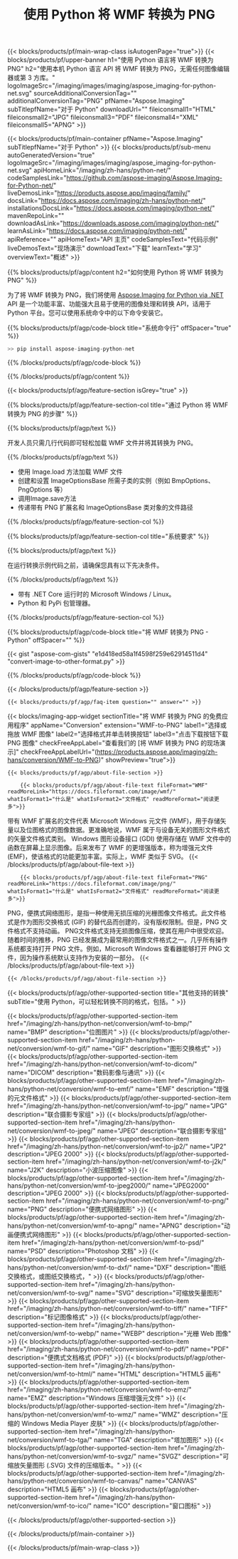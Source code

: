 ﻿---
title: 使用 Python 将 WMF 转换为 PNG 
weight: 3920
url: /zh-hans/python-net/conversion/wmf-to-png/ 
lang: zh-hans
langdirlevel: 2
locales: ja,it,zh-hant,ru,de,es,fr,nl,id,lt,pl,pt,vi,tr,ko,zh-hans,ar,hi,th,sv,cs,uk,he
description: WMF 到 PNG Python 语言转换的示例代码。使用提供的 API 示例代码，使用任何基于 Web 或桌面 Python 语言的应用程序处理 WMF 到 PNG 的转换。
---

{{< blocks/products/pf/main-wrap-class isAutogenPage="true">}}
{{< blocks/products/pf/upper-banner h1="使用 Python 语言将 WMF 转换为 PNG" h2="使用本机 Python 语言 API 将 WMF 转换为 PNG，无需任何图像编辑器或第 3 方库。" logoImageSrc="/imaging/images/imaging/aspose_imaging-for-python-net.svg" sourceAdditionalConversionTag="" additionalConversionTag="PNG" pfName="Aspose.Imaging" subTitlepfName="对于 Python" downloadUrl="" fileiconsmall1="HTML" fileiconsmall2="JPG" fileiconsmall3="PDF" fileiconsmall4="XML" fileiconsmall5="APNG" >}}


{{< blocks/products/pf/main-container pfName="Aspose.Imaging" subTitlepfName="对于 Python" >}}
{{< blocks/products/pf/sub-menu autoGeneratedVersion="true" logoImageSrc="/imaging/images/imaging/aspose_imaging-for-python-net.svg" apiHomeLink="/imaging/zh-hans/python-net/" codeSamplesLink="https://github.com/aspose-imaging/Aspose.Imaging-for-Python-net/" liveDemosLink="https://products.aspose.app/imaging/family/" docsLink="https://docs.aspose.com/imaging/zh-hans/python-net/" installationsDocsLink="https://docs.aspose.com/imaging/python-net/" mavenRepoLink="" downloadAsLink="https://downloads.aspose.com/imaging/python-net/" learnAsLink="https://docs.aspose.com/imaging/python-net/" apiReference="" apiHomeText="API 主页" codeSamplesText="代码示例" liveDemosText="现场演示" downloadText="下载" learnText="学习" overviewText="概述" >}}

{{% blocks/products/pf/agp/content h2="如何使用 Python 将 WMF 转换为 PNG" %}}

为了将 WMF 转换为 PNG，我们将使用 [Aspose.Imaging for Python via .NET](/imaging/zh-hans/python-net) API 是一个功能丰富、功能强大且易于使用的图像处理和转换 API，适用于 Python 平台。您可以使用系统命令中的以下命令安装它。

{{% blocks/products/pf/agp/code-block title="系统命令行" offSpacer="true" %}}

```cs
>> pip install aspose-imaging-python-net
```

{{% /blocks/products/pf/agp/code-block %}}

{{% /blocks/products/pf/agp/content %}}

{{< blocks/products/pf/agp/feature-section isGrey="true" >}}

{{% blocks/products/pf/agp/feature-section-col title="通过 Python 将 WMF 转换为 PNG 的步骤" %}}

{{% blocks/products/pf/agp/text %}}

开发人员只需几行代码即可轻松加载 WMF 文件并将其转换为 PNG。

{{% /blocks/products/pf/agp/text %}}

+ 使用 Image.load 方法加载 WMF 文件
+ 创建和设置 ImageOptionsBase 所需子类的实例（例如 BmpOptions、PngOptions 等）
+ 调用Image.save方法
+ 传递带有 PNG 扩展名和 ImageOptionsBase 类对象的文件路径

{{% /blocks/products/pf/agp/feature-section-col %}}

{{% blocks/products/pf/agp/feature-section-col title="系统要求" %}}

{{% blocks/products/pf/agp/text %}}

在运行转换示例代码之前，请确保您具有以下先决条件。

{{% /blocks/products/pf/agp/text %}}

- 带有 .NET Core 运行时的 Microsoft Windows / Linux。
- Python 和 PyPi 包管理器。

{{% /blocks/products/pf/agp/feature-section-col %}}

{{% blocks/products/pf/agp/code-block title="将 WMF 转换为 PNG - Python" offSpacer="" %}}

{{< gist "aspose-com-gists" "e1d418ed58a1f4598f259e62914511d4" "convert-image-to-other-format.py" >}}

{{% /blocks/products/pf/agp/code-block %}}

{{< /blocks/products/pf/agp/feature-section >}}

    {{< blocks/products/pf/agp/faq-item question="" answer="" >}}

{{< blocks/imaging-app-widget
        sectionTitle="将 WMF 转换为 PNG 的免费应用程序"
        appName="Conversion"
        extension="WMF-to-PNG"
        label1="选择或拖放 WMF 图像"
        label2="选择格式并单击转换按钮"
        label3="点击下载按钮下载 PNG 图像"
        checkFreeAppLabel="查看我们的 [将 WMF 转换为 PNG 的现场演示]"
        checkFreeAppLabelUrl="(https://products.aspose.app/imaging/zh-hans/conversion/WMF-to-PNG)"
        showPreview="true">}}

    {{< blocks/products/pf/agp/about-file-section >}}
       
        {{< blocks/products/pf/agp/about-file-text fileFormat="WMF" readMoreLink="https://docs.fileformat.com/image/wmf/" whatIsFormat1="什么是" whatIsFormat2="文件格式" readMoreFormat="阅读更多">}}
带有 WMF 扩展名的文件代表 Microsoft Windows 元文件 (WMF)，用于存储矢量以及位图格式的图像数据。更准确地说，WMF 属于与设备无关的图形文件格式的矢量文件格式类别。 Windows 图形设备接口 (GDI) 使用存储在 WMF 文件中的函数在屏幕上显示图像。后来发布了 WMF 的更增强版本，称为增强元文件 (EMF)，使该格式的功能更加丰富。实际上，WMF 类似于 SVG。
        {{< /blocks/products/pf/agp/about-file-text >}}

        {{< blocks/products/pf/agp/about-file-text fileFormat="PNG" readMoreLink="https://docs.fileformat.com/image/png/" whatIsFormat1="什么是" whatIsFormat2="文件格式" readMoreFormat="阅读更多">}}
PNG，便携式网络图形，是指一种使用无损压缩的光栅图像文件格式。此文件格式是作为图形交换格式 (GIF) 的替代品而创建的，没有版权限制。但是，PNG 文件格式不支持动画。 PNG文件格式支持无损图像压缩，使其在用户中很受欢迎。随着时间的推移，PNG 已经发展成为最常用的图像文件格式之一。几乎所有操作系统都支持打开 PNG 文件。例如，Microsoft Windows 查看器能够打开 PNG 文件，因为操作系统默认支持作为安装的一部分。
        {{< /blocks/products/pf/agp/about-file-text >}}

    {{< /blocks/products/pf/agp/about-file-section >}}

<!-- aboutfile Ends -->

{{< blocks/products/pf/agp/other-supported-section title="其他支持的转换" subTitle="使用 Python，可以轻松转换不同的格式，包括。" >}}

{{< blocks/products/pf/agp/other-supported-section-item href="/imaging/zh-hans/python-net/conversion/wmf-to-bmp/" name="BMP" description="位图图片" >}}
{{< blocks/products/pf/agp/other-supported-section-item href="/imaging/zh-hans/python-net/conversion/wmf-to-gif/" name="GIF" description="图形交换格式" >}}
{{< blocks/products/pf/agp/other-supported-section-item href="/imaging/zh-hans/python-net/conversion/wmf-to-dicom/" name="DICOM" description="数码影像与通讯" >}}
{{< blocks/products/pf/agp/other-supported-section-item href="/imaging/zh-hans/python-net/conversion/wmf-to-emf/" name="EMF" description="增强的元文件格式" >}}
{{< blocks/products/pf/agp/other-supported-section-item href="/imaging/zh-hans/python-net/conversion/wmf-to-jpg/" name="JPG" description="联合摄影专家组" >}}
{{< blocks/products/pf/agp/other-supported-section-item href="/imaging/zh-hans/python-net/conversion/wmf-to-jpeg/" name="JPEG" description="联合摄影专家组" >}}
{{< blocks/products/pf/agp/other-supported-section-item href="/imaging/zh-hans/python-net/conversion/wmf-to-jp2/" name="JP2" description="JPEG 2000" >}}
{{< blocks/products/pf/agp/other-supported-section-item href="/imaging/zh-hans/python-net/conversion/wmf-to-j2k/" name="J2K" description="小波压缩图像" >}}
{{< blocks/products/pf/agp/other-supported-section-item href="/imaging/zh-hans/python-net/conversion/wmf-to-jpeg2000/" name="JPEG2000" description="JPEG 2000" >}}
{{< blocks/products/pf/agp/other-supported-section-item href="/imaging/zh-hans/python-net/conversion/wmf-to-png/" name="PNG" description="便携式网络图形" >}}
{{< blocks/products/pf/agp/other-supported-section-item href="/imaging/zh-hans/python-net/conversion/wmf-to-apng/" name="APNG" description="动画便携式网络图形" >}}
{{< blocks/products/pf/agp/other-supported-section-item href="/imaging/zh-hans/python-net/conversion/wmf-to-psd/" name="PSD" description="Photoshop 文档" >}}
{{< blocks/products/pf/agp/other-supported-section-item href="/imaging/zh-hans/python-net/conversion/wmf-to-dxf/" name="DXF" description="图纸交换格式，或图纸交换格式，" >}}
{{< blocks/products/pf/agp/other-supported-section-item href="/imaging/zh-hans/python-net/conversion/wmf-to-svg/" name="SVG" description="可缩放矢量图形" >}}
{{< blocks/products/pf/agp/other-supported-section-item href="/imaging/zh-hans/python-net/conversion/wmf-to-tiff/" name="TIFF" description="标记图像格式" >}}
{{< blocks/products/pf/agp/other-supported-section-item href="/imaging/zh-hans/python-net/conversion/wmf-to-webp/" name="WEBP" description="光栅 Web 图像" >}}
{{< blocks/products/pf/agp/other-supported-section-item href="/imaging/zh-hans/python-net/conversion/wmf-to-pdf/" name="PDF" description="便携式文档格式 (PDF)" >}}
{{< blocks/products/pf/agp/other-supported-section-item href="/imaging/zh-hans/python-net/conversion/wmf-to-html/" name="HTML" description="HTML5 画布" >}}
{{< blocks/products/pf/agp/other-supported-section-item href="/imaging/zh-hans/python-net/conversion/wmf-to-emz/" name="EMZ" description="Windows 压缩增强元文件" >}}
{{< blocks/products/pf/agp/other-supported-section-item href="/imaging/zh-hans/python-net/conversion/wmf-to-wmz/" name="WMZ" description="压缩的 Windows Media Player 皮肤" >}}
{{< blocks/products/pf/agp/other-supported-section-item href="/imaging/zh-hans/python-net/conversion/wmf-to-tga/" name="TGA" description="塔加图形" >}}
{{< blocks/products/pf/agp/other-supported-section-item href="/imaging/zh-hans/python-net/conversion/wmf-to-svgz/" name="SVGZ" description="可缩放矢量图形 (.SVG) 文件的压缩版本。" >}}
{{< blocks/products/pf/agp/other-supported-section-item href="/imaging/zh-hans/python-net/conversion/wmf-to-canvas/" name="CANVAS" description="HTML5 画布" >}}
{{< blocks/products/pf/agp/other-supported-section-item href="/imaging/zh-hans/python-net/conversion/wmf-to-ico/" name="ICO" description="窗口图标" >}}

{{< /blocks/products/pf/agp/other-supported-section >}}

{{< /blocks/products/pf/main-container >}}
    
{{< /blocks/products/pf/main-wrap-class >}}
